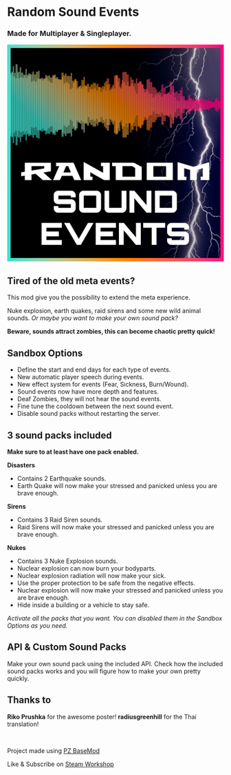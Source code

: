 # Random Sound Events

### Made for Multiplayer & Singleplayer.

![](https://github.com/Konijima/PZ-Random-Sound-Events/blob/master/Contents/mods/RandomSoundEvents/poster.png?raw=true)

## Tired of the old meta events?
This mod give you the possibility to extend the meta experience.

Nuke explosion, earth quakes, raid sirens and some new wild animal sounds.
*Or maybe you want to make your own sound pack?*

**Beware, sounds attract zombies, this can become chaotic pretty quick!**

## Sandbox Options
- Define the start and end days for each type of events.
- New automatic player speech during events.
- New effect system for events (Fear, Sickness, Burn/Wound).
- Sound events now have more depth and features.
- Deaf Zombies, they will not hear the sound events.
- Fine tune the cooldown between the next sound event.
- Disable sound packs without restarting the server.

## 3 sound packs included
**Make sure to at least have one pack enabled.**

**Disasters**
- Contains 2 Earthquake sounds.
- Earth Quake will now make your stressed and panicked unless you are brave enough.

**Sirens**
- Contains 3 Raid Siren sounds.
- Raid Sirens will now make your stressed and panicked unless you are brave enough.

**Nukes**
- Contains 3 Nuke Explosion sounds.
- Nuclear explosion can now burn your bodyparts.
- Nuclear explosion radiation will now make your sick.
- Use the proper protection to be safe from the negative effects.
- Nuclear explosion will now make your stressed and panicked unless you are brave enough.
- Hide inside a building or a vehicle to stay safe.

*Activate all the packs that you want. You can disabled them in the Sandbox Options as you need.*

## API & Custom Sound Packs
Make your own sound pack using the included API.
Check how the included sound packs works and you will figure how to make your own pretty quickly.

## Thanks to
**Riko Prushka** for the awesome poster!
**radiusgreenhill** for the Thai translation!

<br>

Project made using [PZ BaseMod](https://github.com/Konijima/PZ-BaseMod)

Like & Subscribe on [Steam Workshop](https://steamcommunity.com/sharedfiles/filedetails/?id=2834231099) 